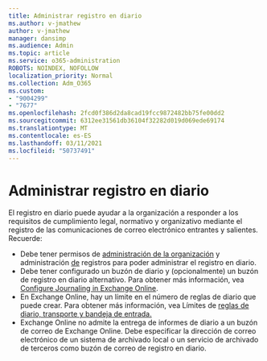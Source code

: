 ```yaml
---
title: Administrar registro en diario
ms.author: v-jmathew
author: v-jmathew
manager: dansimp
ms.audience: Admin
ms.topic: article
ms.service: o365-administration
ROBOTS: NOINDEX, NOFOLLOW
localization_priority: Normal
ms.collection: Adm_O365
ms.custom:
- "9004299"
- "7677"
ms.openlocfilehash: 2fcd0f386d2da8cad19fcc9872482bb75fe00dd2
ms.sourcegitcommit: 6312ee31561db36104f32282d019d069ede69174
ms.translationtype: MT
ms.contentlocale: es-ES
ms.lasthandoff: 03/11/2021
ms.locfileid: "50737491"
---
```

# <a name="manage-journaling"></a>Administrar registro en diario

El registro en diario puede ayudar a la organización a responder a los requisitos de cumplimiento legal, normativo y organizativo mediante el registro de las comunicaciones de correo electrónico entrantes y salientes. Recuerde:

* Debe tener permisos de [administración de la organización](https://go.microsoft.com/fwlink/?linkid=2115259) y administración [de](https://go.microsoft.com/fwlink/?linkid=2115469) registros para poder administrar el registro en diario.
* Debe tener configurado un buzón de diario y (opcionalmente) un buzón de registro en diario alternativo. Para obtener más información, vea [Configure Journaling in Exchange Online](https://go.microsoft.com/fwlink/?linkid=2115260).
* En Exchange Online, hay un límite en el número de reglas de diario que puede crear. Para obtener más información, vea Límites de [reglas de diario, transporte y bandeja de entrada.](https://go.microsoft.com/fwlink/?linkid=2115261)
* Exchange Online no admite la entrega de informes de diario a un buzón de correo de Exchange Online. Debe especificar la dirección de correo electrónico de un sistema de archivado local o un servicio de archivado de terceros como buzón de correo de registro en diario.
